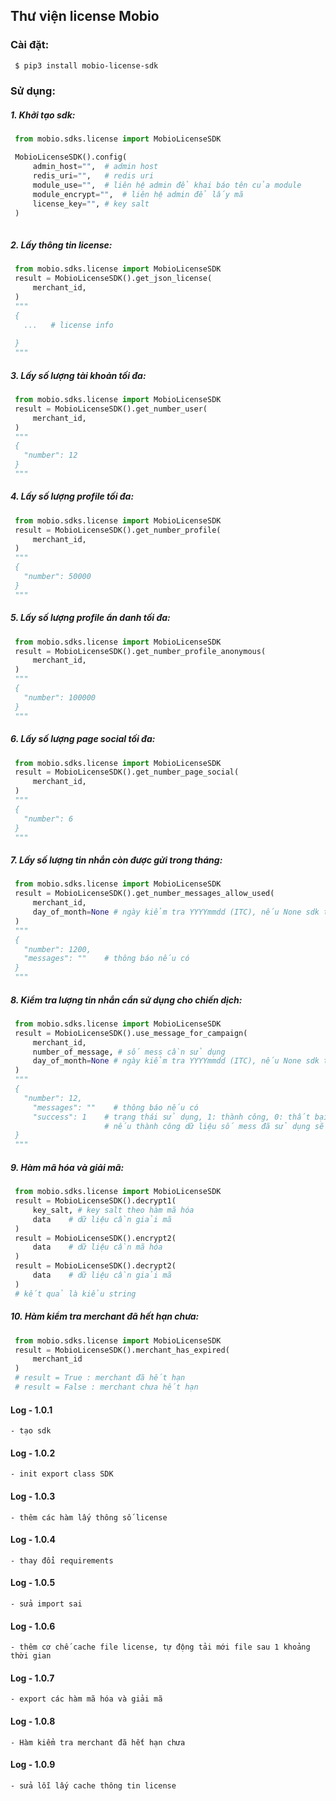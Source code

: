 ##  Thư viện license Mobio 


### Cài đặt:
```bash
 $ pip3 install mobio-license-sdk
 ```


### Sử dụng:

##### 1. Khởi tạo sdk:
   ```python
    from mobio.sdks.license import MobioLicenseSDK

    MobioLicenseSDK().config(
        admin_host="",	# admin host
        redis_uri="",	# redis uri
        module_use="",	# liên hệ admin để khai báo tên của module
        module_encrypt="",	# liên hệ admin để lấy mã
        license_key="", # key salt
    )
    
   ```

##### 2. Lấy thông tin license:
   ```python
    from mobio.sdks.license import MobioLicenseSDK
    result = MobioLicenseSDK().get_json_license(
        merchant_id,
    )
    """
    {
      ...   # license info
      
    }
    """
   ```

##### 3. Lấy số lượng tài khoản tối đa:
   ```python
    from mobio.sdks.license import MobioLicenseSDK
    result = MobioLicenseSDK().get_number_user(
        merchant_id,
    )
    """
    {
      "number": 12
    }
    """
   ```


##### 4. Lấy số lượng profile tối đa:
   ```python
    from mobio.sdks.license import MobioLicenseSDK
    result = MobioLicenseSDK().get_number_profile(
        merchant_id,
    )
    """
    {
      "number": 50000 
    }
    """
   ```

##### 5. Lấy số lượng profile ẩn danh tối đa:
   ```python
    from mobio.sdks.license import MobioLicenseSDK
    result = MobioLicenseSDK().get_number_profile_anonymous(
        merchant_id,
    )
    """
    {
      "number": 100000
    }
    """
   ```

##### 6. Lấy số lượng page social tối đa:
   ```python
    from mobio.sdks.license import MobioLicenseSDK
    result = MobioLicenseSDK().get_number_page_social(
        merchant_id,
    )
    """
    {
      "number": 6 
    }
    """
   ```

##### 7. Lấy số lượng tin nhắn còn được gửi trong tháng:
   ```python
    from mobio.sdks.license import MobioLicenseSDK
    result = MobioLicenseSDK().get_number_messages_allow_used(
        merchant_id,
        day_of_month=None # ngày kiểm tra YYYYmmdd (ITC), nếu None sdk tự động lấy ngày hiện tại  
    )
    """
    {
      "number": 1200,
      "messages": ""    # thông báo nếu có 
    }
    """
   ```

##### 8. Kiểm tra lượng tin nhắn cần sử dụng cho chiến dịch:
   ```python
    from mobio.sdks.license import MobioLicenseSDK
    result = MobioLicenseSDK().use_message_for_campaign(
        merchant_id,
        number_of_message, # số mess cần sử dụng 
        day_of_month=None # ngày kiểm tra YYYYmmdd (ITC), nếu None sdk tự động lấy ngày hiện tại  
    )
    """
    {
      "number": 12,
        "messages": ""    # thông báo nếu có 
        "success": 1    # trạng thái sử dụng, 1: thành công, 0: thất bại. 
                        # nếu thành công dữ liệu số mess đã sử dụng sẽ lưu lại để tính toán cho lần tiếp theo.
    }
    """
   ```

##### 9. Hàm mã hóa và giải mã:
   ```python
    from mobio.sdks.license import MobioLicenseSDK
    result = MobioLicenseSDK().decrypt1(
        key_salt, # key salt theo hàm mã hóa  
        data    # dữ liệu cần giải mã 
    )
    result = MobioLicenseSDK().encrypt2(
        data    # dữ liệu cần mã hóa  
    )
    result = MobioLicenseSDK().decrypt2(
        data    # dữ liệu cần giải mã 
    )
    # kết quả là kiểu string 
   ```

##### 10. Hàm kiểm tra merchant đã hết hạn chưa:
   ```python
    from mobio.sdks.license import MobioLicenseSDK
    result = MobioLicenseSDK().merchant_has_expired(
        merchant_id 
    )
    # result = True : merchant đã hết hạn 
    # result = False : merchant chưa hết hạn 
   ```

#### Log - 1.0.1
    - tạo sdk 

#### Log - 1.0.2
    - init export class SDK 

#### Log - 1.0.3
    - thêm các hàm lấy thông số license 
    
#### Log - 1.0.4
    - thay đổi requirements  

#### Log - 1.0.5
    - sửa import sai   

#### Log - 1.0.6
    - thêm cơ chế cache file license, tự động tải mới file sau 1 khoảng thời gian    

#### Log - 1.0.7
    - export các hàm mã hóa và giải mã    

#### Log - 1.0.8
    - Hàm kiểm tra merchant đã hết hạn chưa     

#### Log - 1.0.9
    - sửa lỗi lấy cache thông tin license  
    
     
    